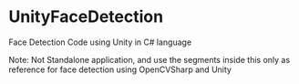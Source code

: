 # UnityFaceDetection
Face Detection Code using Unity in C# language



Note: Not Standalone application, and use the segments inside this only as reference for face detection using OpenCVSharp and Unity
